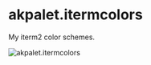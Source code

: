 # akpalet.itermcolors

My iterm2 color schemes.

![akpalet.itermcolors](https://raw.github.com/urakey/akpalet.itermcolors/master/akpalet.png)
